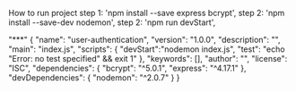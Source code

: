How to run project
step 1: 'npm install --save express bcrypt',
step 2: 'npm install --save-dev nodemon',
step 2: 'npm run devStart',

"***"
{
  "name": "user-authentication",
  "version": "1.0.0",
  "description": "",
  "main": "index.js",
  "scripts": {
    "devStart":"nodemon index.js",
    "test": "echo \"Error: no test specified\" && exit 1"
  },
  "keywords": [],
  "author": "",
  "license": "ISC",
  "dependencies": {
    "bcrypt": "^5.0.1",
    "express": "^4.17.1"
  },
  "devDependencies": {
    "nodemon": "^2.0.7"
  }
}
